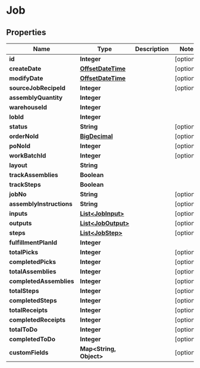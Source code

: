
# Job

## Properties
Name | Type | Description | Notes
------------ | ------------- | ------------- | -------------
**id** | **Integer** |  |  [optional]
**createDate** | [**OffsetDateTime**](OffsetDateTime.md) |  |  [optional]
**modifyDate** | [**OffsetDateTime**](OffsetDateTime.md) |  |  [optional]
**sourceJobRecipeId** | **Integer** |  |  [optional]
**assemblyQuantity** | **Integer** |  | 
**warehouseId** | **Integer** |  | 
**lobId** | **Integer** |  | 
**status** | **String** |  |  [optional]
**orderNoId** | [**BigDecimal**](BigDecimal.md) |  |  [optional]
**poNoId** | **Integer** |  |  [optional]
**workBatchId** | **Integer** |  |  [optional]
**layout** | **String** |  | 
**trackAssemblies** | **Boolean** |  | 
**trackSteps** | **Boolean** |  | 
**jobNo** | **String** |  |  [optional]
**assemblyInstructions** | **String** |  |  [optional]
**inputs** | [**List&lt;JobInput&gt;**](JobInput.md) |  |  [optional]
**outputs** | [**List&lt;JobOutput&gt;**](JobOutput.md) |  |  [optional]
**steps** | [**List&lt;JobStep&gt;**](JobStep.md) |  |  [optional]
**fulfillmentPlanId** | **Integer** |  | 
**totalPicks** | **Integer** |  |  [optional]
**completedPicks** | **Integer** |  |  [optional]
**totalAssemblies** | **Integer** |  |  [optional]
**completedAssemblies** | **Integer** |  |  [optional]
**totalSteps** | **Integer** |  |  [optional]
**completedSteps** | **Integer** |  |  [optional]
**totalReceipts** | **Integer** |  |  [optional]
**completedReceipts** | **Integer** |  |  [optional]
**totalToDo** | **Integer** |  |  [optional]
**completedToDo** | **Integer** |  |  [optional]
**customFields** | **Map&lt;String, Object&gt;** |  |  [optional]



